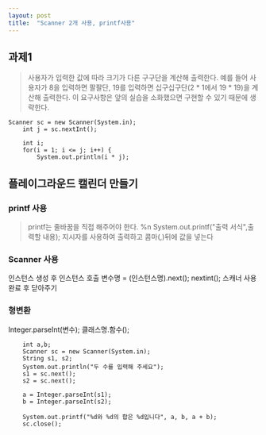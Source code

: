 ```yaml
---
layout: post
title:  "Scanner 2개 사용, printf사용"
---
```

## 과제1
  > 사용자가 입력한 값에 따라 크기가 다른 구구단을 계산해 출력한다.
  > 예를 들어 사용자가 8을 입력하면 팔팔단, 19를 입력하면 십구십구단(2 * 1에서 19 * 19)을 계산해 출력한다.
  > 이 요구사항은 앞의 실습을 소화했으면 구현할 수 있기 때문에 생략한다.
  
  	Scanner sc = new Scanner(System.in);
		int j = sc.nextInt();

		int i;
		for(i = 1; i <= j; i++) {
			System.out.println(i * j);
      
  ## 플레이그라운드 캘린더 만들기
  ### printf 사용
  >printf는 줄바꿈을 직접 해주어야 한다. %n
  >System.out.printf("출력 서식",출력할 내용); 지시자를 사용하여 출력하고 콤마(,)뒤에 값을 넣는다
  
  ### Scanner 사용
  인스턴스 생성 후
  인스턴스 호출 
  변수명 = (인스턴스명).next(); nextint();
  스캐너 사용 완료 후 닫아주기
  
  ### 형변환
  Integer.parseInt(변수);
  클래스명.함수();
  
  		int	a,b;
		Scanner sc = new Scanner(System.in);
		String s1, s2;
		System.out.println("두 수를 입력해 주세요");
		s1 = sc.next();
		s2 = sc.next();
		
		a = Integer.parseInt(s1);
		b = Integer.parseInt(s2);
		
		System.out.printf("%d와 %d의 합은 %d입니다", a, b, a + b);
		sc.close();
